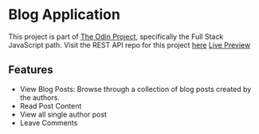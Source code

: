 # Blog Application
This project is part of [The Odin Project](https://www.theodinproject.com/), specifically the Full Stack JavaScript path.
Visit the REST API repo for this project [here](https://github.com/Gibsongf/express-blog-api)
[Live Preview](https://gibsongf.github.io/react-blog-app/)


## Features

- View Blog Posts: Browse through a collection of blog posts created by the authors.
- Read Post Content
- View all single author post
- Leave Comments



    
